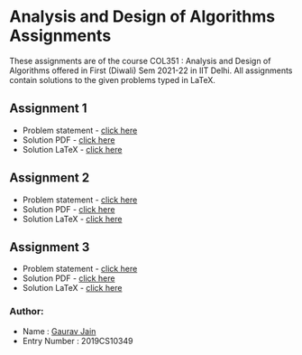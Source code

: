 # Analysis and Design of Algorithms Assignments
These assignments are of the course COL351 : Analysis and Design of Algorithms offered in First (Diwali) Sem 2021-22 in IIT Delhi. All assignments contain solutions to the given problems typed in LaTeX.

## Assignment 1
* Problem statement - [click here](./Assignment-1/A1_ps.pdf) 
* Solution PDF - [click here](./Assignment-1/A1_sol.pdf) 
* Solution LaTeX - [click here](./Assignment-1/A1_sol_LaTeX/) 

## Assignment 2
* Problem statement - [click here](./Assignment-2/A2_ps.pdf) 
* Solution PDF - [click here](./Assignment-2/A2_sol.pdf) 
* Solution LaTeX - [click here](./Assignment-2/A2_sol_LaTeX/) 
## Assignment 3
* Problem statement - [click here](./Assignment-3/A3_ps.pdf) 
* Solution PDF - [click here](./Assignment-3/A3_sol.pdf) 
* Solution LaTeX - [click here](./Assignment-3/A3_sol_LaTeX/) 

### Author:
* Name : [Gaurav Jain](https://github.com/GauravJain28) 
* Entry Number : 2019CS10349
